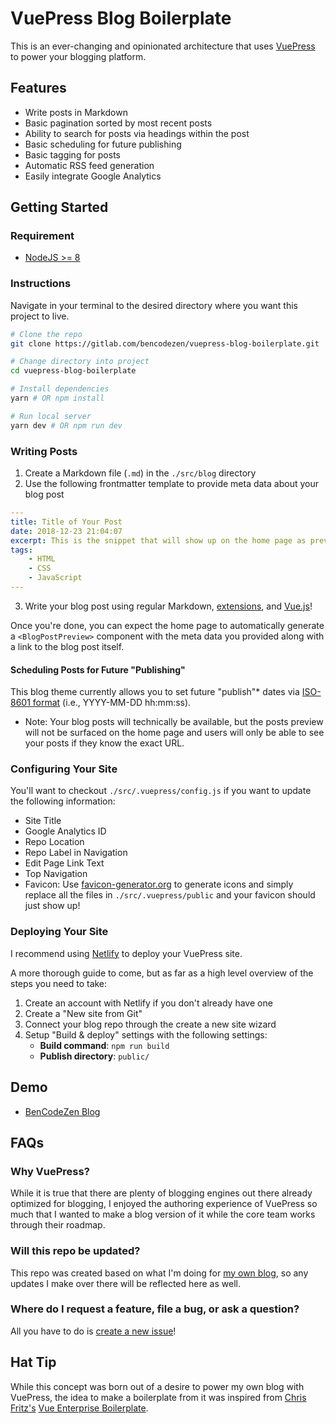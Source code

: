 # VuePress Blog Boilerplate

This is an ever-changing and opinionated architecture that uses [VuePress](https://www.vuepress.vuejs.org) to power your blogging platform.

## Features

- Write posts in Markdown
- Basic pagination sorted by most recent posts
- Ability to search for posts via headings within the post
- Basic scheduling for future publishing
- Basic tagging for posts
- Automatic RSS feed generation
- Easily integrate Google Analytics

## Getting Started

### Requirement

- [NodeJS >= 8](https://nodejs.org/)

### Instructions

Navigate in your terminal to the desired directory where you want this project to live.

```bash
# Clone the repo
git clone https://gitlab.com/bencodezen/vuepress-blog-boilerplate.git

# Change directory into project
cd vuepress-blog-boilerplate

# Install dependencies
yarn # OR npm install

# Run local server
yarn dev # OR npm run dev
```

### Writing Posts

1. Create a Markdown file (`.md`) in the `./src/blog` directory
2. Use the following frontmatter template to provide meta data about your blog post
```yaml
---
title: Title of Your Post
date: 2018-12-23 21:04:07
excerpt: This is the snippet that will show up on the home page as preview text
tags:
    - HTML
    - CSS
    - JavaScript
---
```
3. Write your blog post using regular Markdown, [extensions](https://vuepress.vuejs.org/guide/markdown.html), and [Vue.js](https://vuepress.vuejs.org/guide/using-vue.html)!

Once you're done, you can expect the home page to automatically generate a `<BlogPostPreview>` component with the meta data you provided along with a link to the blog post itself.

#### Scheduling Posts for Future "Publishing"

This blog theme currently allows you to set future "publish"* dates via [ISO-8601 format](https://en.wikipedia.org/wiki/ISO_8601) (i.e., YYYY-MM-DD hh:mm:ss).

* Note: Your blog posts will technically be available, but the posts preview will not be surfaced on the home page and users will only be able to see your posts if they know the exact URL.


### Configuring Your Site

You'll want to checkout `./src/.vuepress/config.js` if you want to update the following information:

- Site Title
- Google Analytics ID
- Repo Location
- Repo Label in Navigation
- Edit Page Link Text
- Top Navigation
- Favicon: Use [favicon-generator.org](https://www.favicon-generator.org/) to generate icons and simply replace all the files in `./src/.vuepress/public` and your favicon should just show up!

### Deploying Your Site

I recommend using [Netlify](https://www.netlify.com/) to deploy your VuePress site.

A more thorough guide to come, but as far as a high level overview of the steps you need to take:

1. Create an account with Netlify if you don't already have one
1. Create a "New site from Git"
1. Connect your blog repo through the create a new site wizard
1. Setup "Build & deploy" settings with the following settings:
    - **Build command**: `npm run build`
    - **Publish directory**: `public/`

## Demo

- [BenCodeZen Blog](https://www.bencodezen.io)

## FAQs

### Why VuePress?

While it is true that there are plenty of blogging engines out there already optimized for blogging, I enjoyed the authoring experience of VuePress so much that I wanted to make a blog version of it while the core team works through their roadmap.

### Will this repo be updated?

This repo was created based on what I'm doing for [my own blog](https://www.bencodezen.io), so any updates I make over there will be reflected here as well.

### Where do I request a feature, file a bug, or ask a question?

All you have to do is [create a new issue](https://gitlab.com/bencodezen/vuepress-blog/issues/new)!

## Hat Tip

While this concept was born out of a desire to power my own blog with VuePress, the idea to make a boilerplate from it was inspired from [Chris Fritz's](https://www.twitter.com/chrisvfritz) [Vue Enterprise Boilerplate](https://github.com/chrisvfritz/vue-enterprise-boilerplate).
